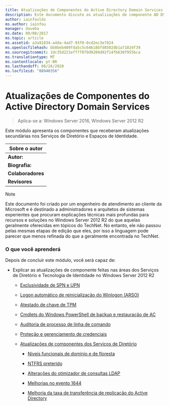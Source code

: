 ```yaml
---
title: Atualizações de Componentes do Active Directory Domain Services
description: Este documento discute as atualizações de componente AD DS para o Windows Server 2012 R2
author: iainfoulds
ms.author: iainfou
manager: daveba
ms.date: 09/08/2017
ms.topic: article
ms.assetid: a3a91034-a4da-4ad7-93f8-0cd2ec3e7824
ms.openlocfilehash: bb8beb409fda5c5c64618bfd8502db1a71024f39
ms.sourcegitcommit: 1dc35d221eff7f079d9209d92f14fb630f955bca
ms.translationtype: MT
ms.contentlocale: pt-BR
ms.lasthandoff: 08/26/2020
ms.locfileid: "88940356"
---
```

# <a name="active-directory-domain-services-component-updates"></a>Atualizações de Componentes do Active Directory Domain Services

>Aplica-se a: Windows Server 2016, Windows Server 2012 R2

Este módulo apresenta os componentes que receberam atualizações secundárias nos Serviços de Diretório e Espaços de Identidade.


| Sobre o autor |
|------------------|
|   **Autor:**    |
|     **Biografia:**     |
| **Colaboradores** |
|  **Revisores**   |

> [!NOTE]
> Este documento foi criado por um engenheiro de atendimento ao cliente da Microsoft e é destinado a administradores e arquitetos de sistemas experientes que procuram explicações técnicas mais profundas para recursos e soluções no Windows Server 2012 R2 do que aquelas geralmente oferecidas em tópicos do TechNet. No entanto, ele não passou pelas mesmas etapas de edição que eles, por isso a linguagem pode parecer que menos refinada do que a geralmente encontrada no TechNet.

### <a name="what-you-will-learn"></a>O que você aprenderá
Depois de concluir este módulo, você será capaz de:

-   Explicar as atualizações de componente feitas nas áreas dos Serviços de Diretório e Tecnologia de Identidade no Windows Server 2012 R2

    -   [Exclusividade de SPN e UPN](../../../ad-ds/manage/component-updates/SPN-and-UPN-uniqueness.md)

    -   [Logon automático de reinicialização do Winlogon &#40;ARSO&#41;](../../../ad-ds/manage/component-updates/Winlogon-Automatic-Restart-Sign-On--ARSO-.md)

    -   [Atestado de chave de TPM](../../../ad-ds/manage/component-updates/TPM-Key-Attestation.md)

    -   [Cmdlets do Windows PowerShell de backup e restauração de AC](../../../ad-ds/manage/component-updates/CA-Backup-and-Restore-Windows-PowerShell-cmdlets.md)

    -   [Auditoria de processo de linha de comando](../../../ad-ds/manage/component-updates/Command-line-process-auditing.md)

    -   [Proteção e gerenciamento de credenciais](/previous-versions/windows/it-pro/windows-server-2012-R2-and-2012/dn408190(v=ws.11))

    -   [Atualizações de componentes dos Serviços de Diretório](../../../ad-ds/manage/component-updates/Directory-Services-component-updates.md)

        -   [Níveis funcionais de domínio e de floresta](../../../ad-ds/manage/component-updates/../../../ad-ds/manage/component-updates/Directory-Services-component-updates.md#BKMK_FL)

        -   [NTFRS preterido](../../../ad-ds/manage/component-updates/Directory-Services-component-updates.md#BKMK_NTFRS)

        -   [Alterações do otimizador de consultas LDAP](../../../ad-ds/manage/component-updates/../../../ad-ds/manage/component-updates/Directory-Services-component-updates.md#BKMK_LDAPQuery)

        -   [Melhorias no evento 1644](../../../ad-ds/manage/component-updates/Directory-Services-component-updates.md#BKMK_1644)

        -   [Melhoria da taxa de transferência de replicação do Active Directory](../../../ad-ds/manage/component-updates/../../../ad-ds/manage/component-updates/Directory-Services-component-updates.md#BKMK_ADRepl)
